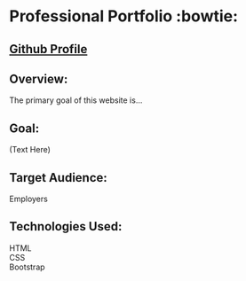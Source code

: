 # Professional Portfolio :bowtie:

## [Github Profile](https://github.com/KevMcCall)

## Overview:
 The primary goal of this website is...

## Goal:

(Text Here)

## Target Audience:

Employers

## Technologies Used:

HTML               
CSS                
Bootstrap          
